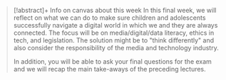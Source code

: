 > [!abstract]+ Info on canvas about this week
> In this final week, we will reflect on what we can do to make sure children and adolescents successfully navigate a digital world in which we and they are always connected. The focus will be on media/digital/data literacy, ethics in tech, and legislation. The solution might be to "think differently" and also consider the responsibility of the media and technology industry.
> 
> In addition, you will be able to ask your final questions for the exam and we will recap the main take-aways of the preceding lectures.

